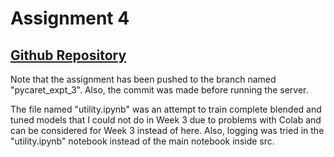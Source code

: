 # Assignment 4

## [Github Repository](https://github.com/scimaths/MLOps_Assignment/tree/pycaret_expt_3)

Note that the assignment has been pushed to the branch named "pycaret_expt_3". Also, the commit was made before running the server.

The file named "utility.ipynb" was an attempt to train complete blended and tuned models that I could not do in Week 3 due to problems with Colab and can be considered for Week 3 instead of here. Also, logging was tried in the "utility.ipynb" notebook instead of the main notebook inside src.
